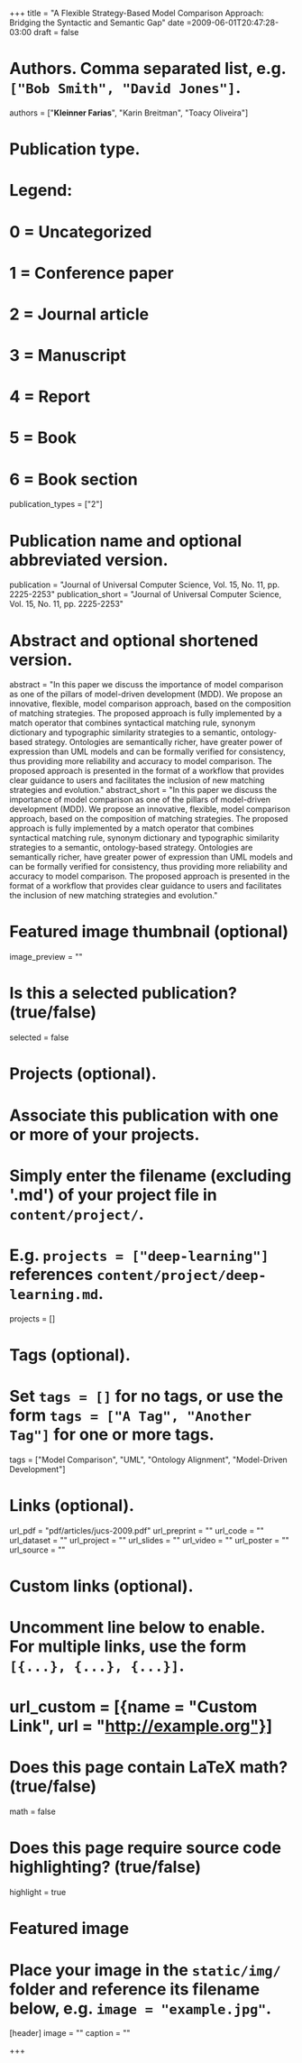 +++
title = "A Flexible Strategy-Based Model Comparison Approach: Bridging the Syntactic and Semantic Gap"
date =2009-06-01T20:47:28-03:00
draft = false


# Authors. Comma separated list, e.g. `["Bob Smith", "David Jones"]`.
authors = ["**Kleinner Farias**", "Karin Breitman", "Toacy Oliveira"]

# Publication type.
# Legend:
# 0 = Uncategorized
# 1 = Conference paper
# 2 = Journal article
# 3 = Manuscript
# 4 = Report
# 5 = Book
# 6 = Book section
publication_types = ["2"]

# Publication name and optional abbreviated version.
publication = "Journal of Universal Computer Science, Vol. 15, No. 11, pp. 2225-2253"
publication_short = "Journal of Universal Computer Science, Vol. 15, No. 11, pp. 2225-2253"

# Abstract and optional shortened version.
abstract = "In this paper we discuss the importance of model comparison as one of the pillars of model-driven development (MDD). We propose an innovative, flexible, model comparison approach, based on the composition of matching strategies. The proposed approach is fully implemented by a match operator that combines syntactical matching rule, synonym dictionary and typographic similarity strategies to a semantic, ontology-based strategy. Ontologies are semantically richer, have greater power of expression than UML models and can be formally verified for consistency, thus providing more reliability and accuracy to model comparison. The proposed approach is presented in the format of a workflow that provides clear guidance to users and facilitates the inclusion of new matching strategies and evolution."
abstract_short = "In this paper we discuss the importance of model comparison as one of the pillars of model-driven development (MDD). We propose an innovative, flexible, model comparison approach, based on the composition of matching strategies. The proposed approach is fully implemented by a match operator that combines syntactical matching rule, synonym dictionary and typographic similarity strategies to a semantic, ontology-based strategy. Ontologies are semantically richer, have greater power of expression than UML models and can be formally verified for consistency, thus providing more reliability and accuracy to model comparison. The proposed approach is presented in the format of a workflow that provides clear guidance to users and facilitates the inclusion of new matching strategies and evolution."

# Featured image thumbnail (optional)
image_preview = ""

# Is this a selected publication? (true/false)
selected = false

# Projects (optional).
#   Associate this publication with one or more of your projects.
#   Simply enter the filename (excluding '.md') of your project file in `content/project/`.
#   E.g. `projects = ["deep-learning"]` references `content/project/deep-learning.md`.
projects = []

# Tags (optional).
#   Set `tags = []` for no tags, or use the form `tags = ["A Tag", "Another Tag"]` for one or more tags.
tags = ["Model Comparison", "UML", "Ontology Alignment", "Model-Driven Development"]

# Links (optional).
url_pdf = "pdf/articles/jucs-2009.pdf"
url_preprint = ""
url_code = ""
url_dataset = ""
url_project = ""
url_slides = ""
url_video = ""
url_poster = ""
url_source = ""

# Custom links (optional).
#   Uncomment line below to enable. For multiple links, use the form `[{...}, {...}, {...}]`.
# url_custom = [{name = "Custom Link", url = "http://example.org"}]

# Does this page contain LaTeX math? (true/false)
math = false

# Does this page require source code highlighting? (true/false)
highlight = true

# Featured image
# Place your image in the `static/img/` folder and reference its filename below, e.g. `image = "example.jpg"`.
[header]
image = ""
caption = ""

+++
